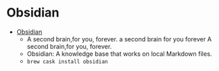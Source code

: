 # Obsidian
- [Obsidian](https://obsidian.md/)
  -  A second brain,for you, forever.			 a second brain for you forever A second brain,for you, forever.
  - Obsidian: A knowledge base that works on local Markdown files.
  - `brew cask install obsidian`
